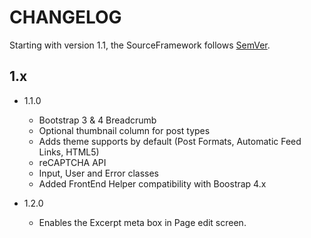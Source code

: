 # CHANGELOG

Starting with version 1.1, the SourceFramework follows [SemVer](http://semver.org/).

## 1.x

- 1.1.0
  - Bootstrap 3 & 4 Breadcrumb
  - Optional thumbnail column for post types
  - Adds theme supports by default (Post Formats, Automatic Feed Links, HTML5)
  - reCAPTCHA API
  - Input, User and Error classes
  - Added FrontEnd Helper compatibility with Boostrap 4.x 

- 1.2.0
  - Enables the Excerpt meta box in Page edit screen.